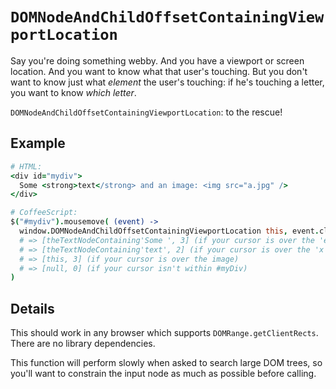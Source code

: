 # `DOMNodeAndChildOffsetContainingViewportLocation`

Say you're doing something webby. And you have a viewport or screen location. And you want to know what that user's touching. But you don't want to know just what *element* the user's touching: if he's touching a letter, you want to know *which letter*.

`DOMNodeAndChildOffsetContainingViewportLocation`: to the rescue!

## Example

```coffeescript
# HTML:
<div id="mydiv">
  Some <strong>text</strong> and an image: <img src="a.jpg" />
</div>

# CoffeeScript:
$("#mydiv").mousemove( (event) ->
  window.DOMNodeAndChildOffsetContainingViewportLocation this, event.clientX, event.clientY
  # => [theTextNodeContaining'Some ', 3] (if your cursor is over the 'e')
  # => [theTextNodeContaining'text', 2] (if your cursor is over the 'x')
  # => [this, 3] (if your cursor is over the image)
  # => [null, 0] (if your cursor isn't within #myDiv)
)
```

## Details

This should work in any browser which supports `DOMRange.getClientRects`. There are no library dependencies.

This function will perform slowly when asked to search large DOM trees, so you'll want to constrain the input node as much as possible before calling.